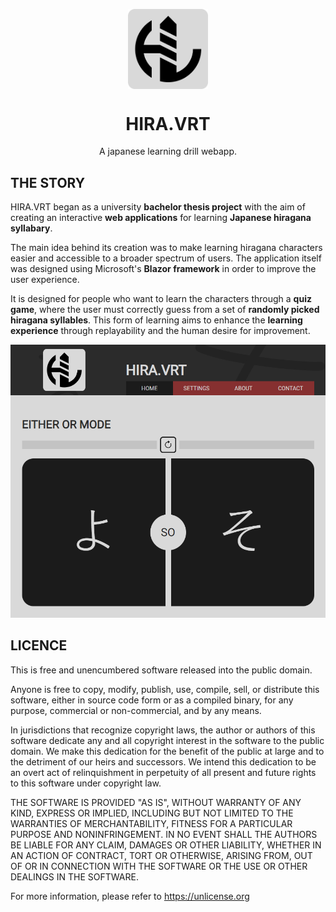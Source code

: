<p align="center">
  <img width="128" align="center" src="/assets/logo_one.svg">
</p>
<h1 align="center">
  HIRA.VRT
</h1>
<p align="center">
  A japanese learning drill webapp.
</p>

## THE STORY

HIRA.VRT began as a university __bachelor thesis project__ with the aim of creating an interactive __web applications__ for learning __Japanese hiragana syllabary__. 

The main idea behind its creation was to make learning hiragana characters easier and accessible to a broader spectrum of users. The application itself was designed using Microsoft's __Blazor framework__ in order to improve the user experience. 

It is designed for people who want to learn the characters through a __quiz game__, where the user must correctly guess from a set of __randomly picked hiragana syllables__. This form of learning aims to enhance the __learning experience__ through replayability and the human desire for improvement.

![HIRA.VRT gamemode EitherOr](/assets/screenshot.png)

## LICENCE

This is free and unencumbered software released into the public domain.

Anyone is free to copy, modify, publish, use, compile, sell, or
distribute this software, either in source code form or as a compiled
binary, for any purpose, commercial or non-commercial, and by any
means.

In jurisdictions that recognize copyright laws, the author or authors
of this software dedicate any and all copyright interest in the
software to the public domain. We make this dedication for the benefit
of the public at large and to the detriment of our heirs and
successors. We intend this dedication to be an overt act of
relinquishment in perpetuity of all present and future rights to this
software under copyright law.

THE SOFTWARE IS PROVIDED "AS IS", WITHOUT WARRANTY OF ANY KIND,
EXPRESS OR IMPLIED, INCLUDING BUT NOT LIMITED TO THE WARRANTIES OF
MERCHANTABILITY, FITNESS FOR A PARTICULAR PURPOSE AND NONINFRINGEMENT.
IN NO EVENT SHALL THE AUTHORS BE LIABLE FOR ANY CLAIM, DAMAGES OR
OTHER LIABILITY, WHETHER IN AN ACTION OF CONTRACT, TORT OR OTHERWISE,
ARISING FROM, OUT OF OR IN CONNECTION WITH THE SOFTWARE OR THE USE OR
OTHER DEALINGS IN THE SOFTWARE.

For more information, please refer to <https://unlicense.org>
